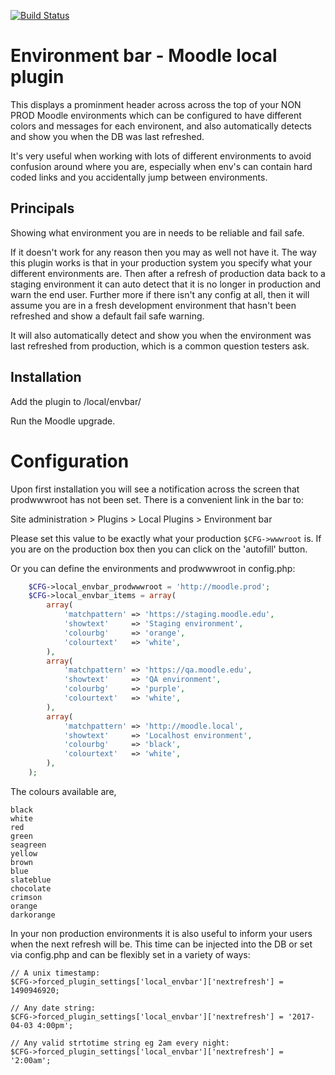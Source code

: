 [![Build Status](https://travis-ci.org/catalyst/moodle-local_envbar.svg?branch=master)](https://travis-ci.org/catalyst/moodle-local_envbar)

Environment bar - Moodle local plugin
====================

This displays a prominment header across across the top of your NON PROD Moodle
environments which can be configured to have different colors and messages for
each environent, and also automatically detects and show you when the DB was
last refreshed.

It's very useful when working with lots of different environments to avoid
confusion around where you are, especially when env's can contain hard coded
links and you accidentally jump between environments.

Principals
----------

Showing what environment you are in needs to be reliable and fail safe.

If it doesn't work for any reason then you may as well not have it. The way
this plugin works is that in your production system you specify what your
different environments are. Then after a refresh of production data back to a
staging environment it can auto detect that it is no longer in production and
warn the end user. Further more if there isn't any config at all, then it will
assume you are in a fresh development environment that hasn't been refreshed
and show a default fail safe warning.

It will also automatically detect and show you when the environment was last
refreshed from production, which is a common question testers ask.

Installation
------------

Add the plugin to /local/envbar/

Run the Moodle upgrade.

# Configuration

Upon first installation you will see a notification across the screen that prodwwwroot has not been set. There is a convenient link in the bar to:

 Site administration > Plugins > Local Plugins > Environment bar

Please set this value to be exactly what your production ```$CFG->wwwroot``` is.  If you are on the production box then you can click on the 'autofill' button.

Or you can define the environments and prodwwwroot in config.php:

```php
    $CFG->local_envbar_prodwwwroot = 'http://moodle.prod';
    $CFG->local_envbar_items = array(
        array(
            'matchpattern' => 'https://staging.moodle.edu',
            'showtext'     => 'Staging environment',
            'colourbg'     => 'orange',
            'colourtext'   => 'white',
        ),
        array(
            'matchpattern' => 'https://qa.moodle.edu',
            'showtext'     => 'QA environment',
            'colourbg'     => 'purple',
            'colourtext'   => 'white',
        ),
        array(
            'matchpattern' => 'http://moodle.local',
            'showtext'     => 'Localhost environment',
            'colourbg'     => 'black',
            'colourtext'   => 'white',
        ),
    );
```

The colours available are,

    black
    white
    red
    green
    seagreen
    yellow
    brown
    blue
    slateblue
    chocolate
    crimson
    orange
    darkorange

In your non production environments it is also useful to inform your users when the
next refresh will be. This time can be injected into the DB or set via config.php
and can be flexibly set in a variety of ways:


```
// A unix timestamp:
$CFG->forced_plugin_settings['local_envbar']['nextrefresh'] = 1490946920;

// Any date string:
$CFG->forced_plugin_settings['local_envbar']['nextrefresh'] = '2017-04-03 4:00pm';

// Any valid strtotime string eg 2am every night:
$CFG->forced_plugin_settings['local_envbar']['nextrefresh'] = '2:00am';
```

